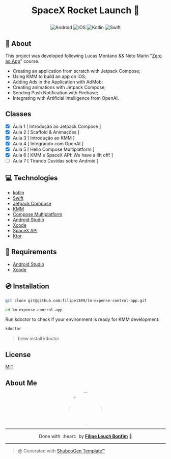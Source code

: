 # <p align="center">SpaceX Rocket Launch :rocket:</p>

<p align="center">
    <img src="https://img.shields.io/badge/Tools-Android-informational?style=flat-square&logo=android&color=3DDC84" alt="Android" />
    <img src="https://img.shields.io/badge/Tools-iOS-informational?style=flat-square&logo=ios&color=000000" alt="iOS" />
    <img src="https://img.shields.io/badge/Code-Kotlin-informational?style=flat-square&logo=kotlin&color=7F52FF" alt="Kotlin" />
    <img src="https://img.shields.io/badge/Code-Swift-informational?style=flat-square&logo=swift&color=FA7343" alt="Swift" />
</p>

## 💬 About

This project was developed following Lucas Montano && Neto Marin "[Zero ao App](https://comercial1657028932.kpages.online/zero-ao-app)" course.

- Creating an application from scratch with Jetpack Compose;
- Using KMM to build an app on iOS;
- Adding Ads in the Application with AdMob;
- Creating animations with Jetpack Compose;
- Sending Push Notification with Firebase;
- Integrating with Artificial Intelligence from OpenAI.

## Classes

- [x] Aula 1 [ Introdução ao Jetpack Compose ]
- [x] Aula 2 [ Scaffold & Animações ]
- [x] Aula 3 [ Introdução ao KMM ]
- [x] Aula 4 [ Integrando com OpenAI ]
- [x] Aula 5 [ Hello Compose Multiplatform ]
- [x] Aula 6 [ KMM e SpaceX API: We have a lift off! ]
- [ ] Aula 7 [ Tirando Duvidas sobre Android ]

## :computer: Technologies

- [kotlin](https://kotlinlang.org/)
- [Swift](https://developer.apple.com/swift/)
- [Jetpack Compose](https://developer.android.com/jetpack/compose)
- [KMM](https://kotlinlang.org/docs/mobile/home.html)
- [Compose Multiplatform](https://github.com/JetBrains/compose-multiplatform-ios-android-template)
- [Android Studio](https://developer.android.com/studio)
- [Xcode](https://developer.apple.com/xcode/)
- [SpaceX API](https://github.com/r-spacex/SpaceX-API)
- [Ktor](https://ktor.io/)

## :scroll: Requirements

- [Android Studio](https://developer.android.com/studio)
- [Xcode](https://developer.apple.com/xcode/)

## :cd: Installation

```sh
git clone git@github.com:filipe1309/lm-expense-control-app.git
```

```sh
cd lm-expense-control-app
```

Run kdoctor to check if your environment is ready for KMM development:

```sh
kdoctor
```
> brew install kdoctor

## License

[MIT](https://choosealicense.com/licenses/mit/)

## About Me

<p align="center">
    <a style="font-weight: bold" href="https://github.com/filipe1309/">
    <img style="border-radius:50%" width="100px;" src="https://github.com/filipe1309.png"/>
    </a>
</p>

---

<p align="center">
    Done with&nbsp;&nbsp;:heart:&nbsp;&nbsp;by <a style="font-weight: bold" href="https://github.com/filipe1309/">Filipe Leuch Bonfim</a> 🖖
</p>

---

> @ Generated with [ShubcoGen Template™](https://github.com/filipe1309/shubcogen-template) 
